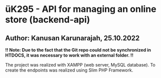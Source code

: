 # üK295 - API for managing an online store (backend-api)
Author: Kanusan Karunarajah, 25.10.2022
--
<b>!! Note: Due to the fact that the Git repo could not be synchronized in HTDOCS, it was necessary to work with an external folder. !!</b>

The project was realized with XAMPP (web server, MySQL database). To create the endpoints was realized using Slim PHP Framework.
